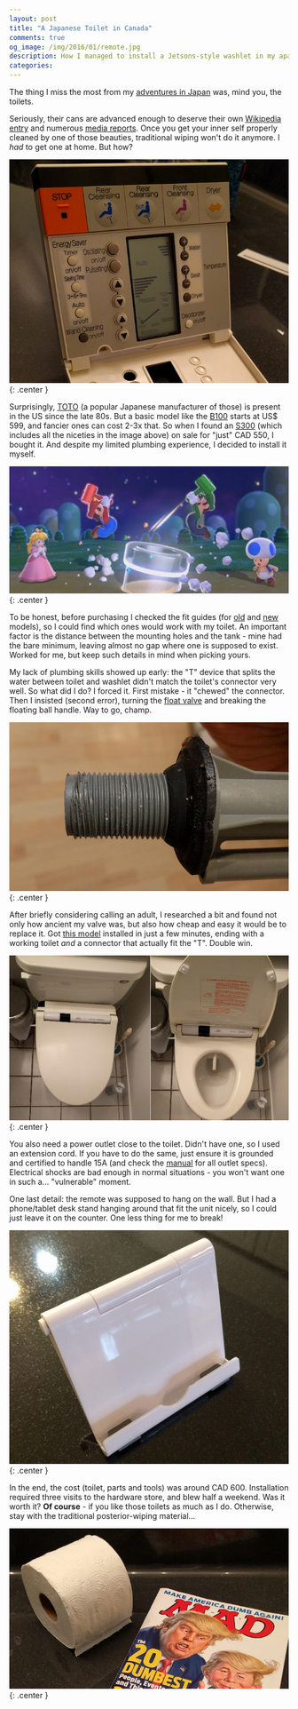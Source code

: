 ```yaml
---
layout: post
title: "A Japanese Toilet in Canada"
comments: true
og_image: /img/2016/01/remote.jpg
description: How I managed to install a Jetsons-style washlet in my apartment's small washroom.
categories:
---
```


The thing I miss the most from my [adventures in Japan][1] was, mind you, the toilets.

Seriously, their cans are advanced enough to deserve their own [Wikipedia entry][2] and numerous [media reports][3]. Once you get your inner self properly cleaned by one of those beauties, traditional wiping won't do it anymore. I *had* to get one at home. But how?

![What, your toilet doesn't do all that? :-) ](/img/2016/01/remote.jpg){: .center }

<!--more-->

Surprisingly, [TOTO][4] (a popular Japanese manufacturer of those) is present in the US since the late 80s. But a basic model like the [B100][6] starts at US$ 599, and fancier ones can cost 2-3x that. So when I found an [S300][5] (which includes all the niceties in the image above) on sale for "just" CAD 550, I bought it. And despite my limited plumbing experience, I decided to install it myself.

![Everything I know about plumbing, I learned from these guys ](/img/2016/01/mario-plumbing.jpg){: .center }

To be honest, before purchasing I checked the fit guides (for [old][10] and [new][11] models), so I could find which ones would work with my toilet. An important factor is the distance between the mounting holes and the tank - mine had the bare minimum, leaving almost no gap where one is supposed to exist. Worked for me, but keep such details in mind when picking yours.

My lack of plumbing skills showed up early: the "T" device that splits the water between toilet and washlet didn't match the toilet's connector very well. So what did I do? I forced it. First mistake - it "chewed" the connector. Then I insisted (second error), turning the [float valve][7] and breaking the floating ball handle. Way to go, champ.

![Classic Charlie Beary moment ](/img/2016/01/chewed.jpg){: .center }

After briefly considering calling an adult, I researched a bit and found not only how ancient my valve was, but also how cheap and easy it would be to replace it. Got [this model][9] installed in just a few minutes, ending with a working toilet *and* a connector that actually fit the "T". Double win.

![The installed toilet, with the wand exposed in the right ](/img/2016/01/toilet.jpg){: .center }

You also need a power outlet close to the toilet. Didn't have one, so I used an extension cord. If you have to do the same, just ensure it is grounded and certified to handle 15A (and check the [manual][8] for all outlet specs). Electrical shocks are bad enough in normal situations -  you won't want one in such a... "vulnerable" moment.

One last detail: the remote was supposed to hang on the wall. But I had a phone/tablet desk stand hanging around that fit the unit nicely, so I could just leave it on the counter. One less thing for me to break!

![Just wish we knew where this one was bought... ](/img/2016/01/support.jpg){: .center }

In the end, the cost (toilet, parts and tools) was around CAD 600. Installation required three visits to the hardware store, and blew half a weekend. Was it worth it? **Of course** - if you like those toilets as much as I do. Otherwise, stay with the traditional posterior-wiping material...

![What, me, worry? ](/img/2016/01/obsolete.jpg){: .center }


[1]: /archives/2015/03/a-trip-to-japan/
[2]: https://en.wikipedia.org/wiki/Toilets_in_Japan
[3]: https://www.youtube.com/watch?v=s0tCO4NdKeU
[4]: http://www.totousa.com/about-toto/toto-way
[5]: http://www.amazon.com/SW553-11-Washlet-Round-Toilet-Colonial/dp/B0011YUAY0
[6]: http://www.totousa.com/washlet%C2%AE-b100-elongated
[7]: http://www.dictionaryofconstruction.com/definition/float-valve.html
[8]: http://files2.appliancesconnection.com/attachments/D4f2221d26510b.pdf
[9]: http://www.canadiantire.ca/en/pdp/brasscraft-ballcock-0635134p.html#.Vq2OmfH89PM
[10]: https://assets.nationalbuildersupply.com/ul_pdfs/washlet-fit-chart.pdf
[11]: http://www.totousa.com/sites/default/files/try-a-washlet/washlet-compatibility-chart.pdf
